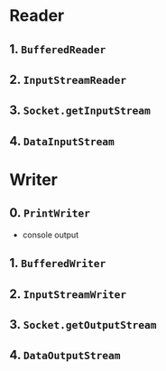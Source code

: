 # Reader

## 1. `BufferedReader`

## 2. `InputStreamReader`

## 3. `Socket.getInputStream`

## 4. `DataInputStream`

# Writer

## 0. `PrintWriter`
- console output

## 1. `BufferedWriter`

## 2. `InputStreamWriter`

## 3. `Socket.getOutputStream`

## 4. `DataOutputStream`
